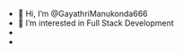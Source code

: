 - 👋 Hi, I’m @GayathriManukonda666
- 👀 I’m interested in Full Stack Development
-
-

<!---
GayathriManukonda666/GayathriManukonda666 is a ✨ special ✨ repository because its `README.md` (this file) appears on your GitHub profile.
You can click the Preview link to take a look at your changes.
--->
